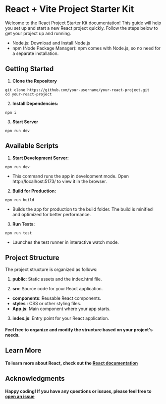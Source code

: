 
# React + Vite Project Starter Kit

Welcome to the React Project Starter Kit documentation! This guide will help you set up and start a new React project quickly. Follow the steps below to get your project up and running.

- Node.js: Download and Install Node.js
- npm (Node Package Manager): npm comes with Node.js, so no need for a separate installation.

## Getting Started

1. **Clone the Repository**

```
git clone https://github.com/your-username/your-react-project.git
cd your-react-project
```

2. **Install Dependencies:**
```
npm i
```

3. **Start Server**
```
npm run dev
```


## Available Scripts

1. **Start Development Server:**

```
npm run dev

````

- This command runs the app in development mode. Open http://localhost:5173/ to view it in the browser.

2. **Build for Production:**
```
npm run build
```
- Builds the app for production to the build folder. The build is minified and optimized for better performance.

3. **Run Tests:**

```
npm run test
```
- Launches the test runner in interactive watch mode.


## Project Structure

The project structure is organized as follows:

1. **public**: Static assets and the index.html file.

2. **src**: Source code for your React application.
- **components**: Reusable React components.
- **styles** : CSS or other styling files.
- **App.js**: Main component where your app starts.
3.  **index.js**: Entry point for your React application.


#### Feel free to organize and modify the structure based on your project's needs.

## Learn More

#### To learn more about React, check out the [React documentation](https://react.dev/)


## Acknowledgments

#### Happy coding! If you have any questions or issues, please feel free to [open an issue]()